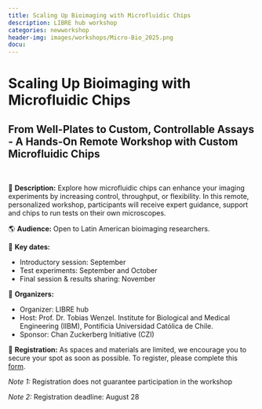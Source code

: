 ```yaml
---
title: Scaling Up Bioimaging with Microfluidic Chips
description: LIBRE hub workshop
categories: newworkshop
header-img: images/workshops/Micro-Bio_2025.png
docu: 
---
```


# Scaling Up Bioimaging with Microfluidic Chips
## From Well-Plates to Custom, Controllable Assays - A Hands-On Remote Workshop with Custom Microfluidic Chips

<br>

🧪 **Description:** Explore how microfluidic chips can enhance your imaging experiments by increasing control, throughput, or flexibility. In this remote, personalized workshop, participants will receive expert guidance, support and chips to run tests on their own microscopes. 

🌎 **Audience:** Open to Latin American bioimaging researchers.

📅 **Key dates:**
- Introductory session: September
- Test experiments: September and October
- Final session & results sharing: November

🏢 **Organizers:**
- Organizer: LIBRE hub 
- Host:  Prof. Dr. Tobias Wenzel. Institute for Biological and Medical Engineering (IIBM), Pontificia Universidad Católica de Chile.
- Sponsor: Chan Zuckerberg Initiative (CZI)

📝 **Registration:**
As spaces and materials are limited, we encourage you to secure your spot as soon as possible. To register, please complete this [form](https://docs.google.com/forms/d/e/1FAIpQLScvdtn9Vbfd0bY46JZhkVSZ4dmkT_Fw6nwgb4Ri5QCkmpfflQ/viewform).

_Note 1:_ Registration does not guarantee participation in the workshop

_Note 2:_ Registration deadline: August 28